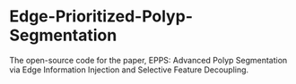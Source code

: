 # Edge-Prioritized-Polyp-Segmentation
The open-source code for the paper, EPPS: Advanced Polyp Segmentation via Edge Information Injection and Selective Feature Decoupling.
